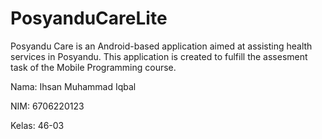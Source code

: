 # PosyanduCareLite
Posyandu Care is an Android-based application aimed at assisting health services in Posyandu. This application is created to fulfill the assesment task of the Mobile Programming course.

Nama: Ihsan Muhammad Iqbal

NIM: 6706220123

Kelas: 46-03
